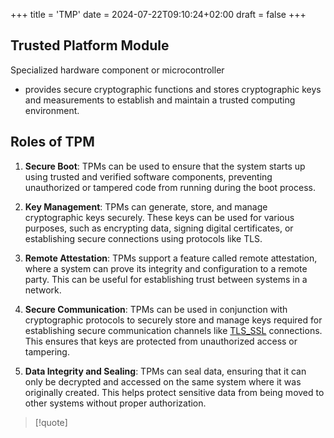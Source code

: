 +++
title = 'TMP'
date = 2024-07-22T09:10:24+02:00
draft = false
+++

## Trusted Platform Module

Specialized hardware component or microcontroller 
- provides secure cryptographic functions and stores cryptographic keys and measurements to establish and maintain a trusted computing environment.


## Roles of TPM 
1. **Secure Boot**: TPMs can be used to ensure that the system starts up using trusted and verified software components, preventing unauthorized or tampered code from running during the boot process.
    
2. **Key Management**: TPMs can generate, store, and manage cryptographic keys securely. These keys can be used for various purposes, such as encrypting data, signing digital certificates, or establishing secure connections using protocols like TLS.
    
3. **Remote Attestation**: TPMs support a feature called remote attestation, where a system can prove its integrity and configuration to a remote party. This can be useful for establishing trust between systems in a network.
    
4. **Secure Communication**: TPMs can be used in conjunction with cryptographic protocols to securely store and manage keys required for establishing secure communication channels like [TLS_SSL](/protocols/TLS_SSL.md) connections. This ensures that keys are protected from unauthorized access or tampering.
    
5. **Data Integrity and Sealing**: TPMs can seal data, ensuring that it can only be decrypted and accessed on the same system where it was originally created. This helps protect sensitive data from being moved to other systems without proper authorization.


>[!quote]